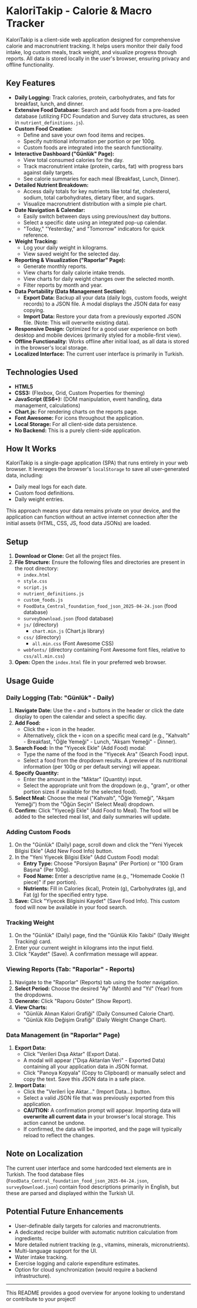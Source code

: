 # KaloriTakip - Calorie & Macro Tracker

KaloriTakip is a client-side web application designed for comprehensive calorie and macronutrient tracking. It helps users monitor their daily food intake, log custom meals, track weight, and visualize progress through reports. All data is stored locally in the user's browser, ensuring privacy and offline functionality.

## Key Features

*   **Daily Logging:** Track calories, protein, carbohydrates, and fats for breakfast, lunch, and dinner.
*   **Extensive Food Database:** Search and add foods from a pre-loaded database (utilizing FDC Foundation and Survey data structures, as seen in `nutrient_definitions.js`).
*   **Custom Food Creation:**
    *   Define and save your own food items and recipes.
    *   Specify nutritional information per portion or per 100g.
    *   Custom foods are integrated into the search functionality.
*   **Interactive Dashboard ("Günlük" Page):**
    *   View total consumed calories for the day.
    *   Track macronutrient intake (protein, carbs, fat) with progress bars against daily targets.
    *   See calorie summaries for each meal (Breakfast, Lunch, Dinner).
*   **Detailed Nutrient Breakdown:**
    *   Access daily totals for key nutrients like total fat, cholesterol, sodium, total carbohydrates, dietary fiber, and sugars.
    *   Visualize macronutrient distribution with a simple pie chart.
*   **Date Navigation & Calendar:**
    *   Easily switch between days using previous/next day buttons.
    *   Select a specific date using an integrated pop-up calendar.
    *   "Today," "Yesterday," and "Tomorrow" indicators for quick reference.
*   **Weight Tracking:**
    *   Log your daily weight in kilograms.
    *   View saved weight for the selected day.
*   **Reporting & Visualization ("Raporlar" Page):**
    *   Generate monthly reports.
    *   View charts for daily calorie intake trends.
    *   View charts for daily weight changes over the selected month.
    *   Filter reports by month and year.
*   **Data Portability (Data Management Section):**
    *   **Export Data:** Backup all your data (daily logs, custom foods, weight records) to a JSON file. A modal displays the JSON data for easy copying.
    *   **Import Data:** Restore your data from a previously exported JSON file. (Note: This will overwrite existing data).
*   **Responsive Design:** Optimized for a good user experience on both desktop and mobile devices (primarily styled for a mobile-first view).
*   **Offline Functionality:** Works offline after initial load, as all data is stored in the browser's local storage.
*   **Localized Interface:** The current user interface is primarily in Turkish.

## Technologies Used

*   **HTML5**
*   **CSS3:** (Flexbox, Grid, Custom Properties for theming)
*   **JavaScript (ES6+):** (DOM manipulation, event handling, data management, calculations)
*   **Chart.js:** For rendering charts on the reports page.
*   **Font Awesome:** For icons throughout the application.
*   **Local Storage:** For all client-side data persistence.
*   **No Backend:** This is a purely client-side application.

## How It Works

KaloriTakip is a single-page application (SPA) that runs entirely in your web browser. It leverages the browser's `localStorage` to save all user-generated data, including:
*   Daily meal logs for each date.
*   Custom food definitions.
*   Daily weight entries.

This approach means your data remains private on your device, and the application can function without an active internet connection after the initial assets (HTML, CSS, JS, food data JSONs) are loaded.

## Setup

1.  **Download or Clone:** Get all the project files.
2.  **File Structure:** Ensure the following files and directories are present in the root directory:
    *   `index.html`
    *   `style.css`
    *   `script.js`
    *   `nutrient_definitions.js`
    *   `custom_foods.js`
    *   `FoodData_Central_foundation_food_json_2025-04-24.json` (food database)
    *   `surveyDownload.json` (food database)
    *   `js/` (directory)
        *   `chart.min.js` (Chart.js library)
    *   `css/` (directory)
        *   `all.min.css` (Font Awesome CSS)
    *   `webfonts/` (directory containing Font Awesome font files, relative to `css/all.min.css`)
3.  **Open:** Open the `index.html` file in your preferred web browser.

## Usage Guide

### Daily Logging (Tab: "Günlük" - Daily)

1.  **Navigate Date:** Use the `<` and `>` buttons in the header or click the date display to open the calendar and select a specific day.
2.  **Add Food:**
    *   Click the `+` icon in the header.
    *   Alternatively, click the `+` icon on a specific meal card (e.g., "Kahvaltı" - Breakfast, "Öğle Yemeği" - Lunch, "Akşam Yemeği" - Dinner).
3.  **Search Food:** In the "Yiyecek Ekle" (Add Food) modal:
    *   Type the name of the food in the "Yiyecek Ara" (Search Food) input.
    *   Select a food from the dropdown results. A preview of its nutritional information (per 100g or per default serving) will appear.
4.  **Specify Quantity:**
    *   Enter the amount in the "Miktar" (Quantity) input.
    *   Select the appropriate unit from the dropdown (e.g., "gram", or other portion sizes if available for the selected food).
5.  **Select Meal:** Choose the meal ("Kahvaltı", "Öğle Yemeği", "Akşam Yemeği") from the "Öğün Seçin" (Select Meal) dropdown.
6.  **Confirm:** Click "Yiyeceği Ekle" (Add Food to Meal). The food will be added to the selected meal list, and daily summaries will update.

### Adding Custom Foods

1.  On the "Günlük" (Daily) page, scroll down and click the "Yeni Yiyecek Bilgisi Ekle" (Add New Food Info) button.
2.  In the "Yeni Yiyecek Bilgisi Ekle" (Add Custom Food) modal:
    *   **Entry Type:** Choose "Porsiyon Başına" (Per Portion) or "100 Gram Başına" (Per 100g).
    *   **Food Name:** Enter a descriptive name (e.g., "Homemade Cookie (1 piece)" if per portion).
    *   **Nutrients:** Fill in Calories (kcal), Protein (g), Carbohydrates (g), and Fat (g) for the specified entry type.
3.  **Save:** Click "Yiyecek Bilgisini Kaydet" (Save Food Info). This custom food will now be available in your food search.

### Tracking Weight

1.  On the "Günlük" (Daily) page, find the "Günlük Kilo Takibi" (Daily Weight Tracking) card.
2.  Enter your current weight in kilograms into the input field.
3.  Click "Kaydet" (Save). A confirmation message will appear.

### Viewing Reports (Tab: "Raporlar" - Reports)

1.  Navigate to the "Raporlar" (Reports) tab using the footer navigation.
2.  **Select Period:** Choose the desired "Ay" (Month) and "Yıl" (Year) from the dropdowns.
3.  **Generate:** Click "Raporu Göster" (Show Report).
4.  **View Charts:**
    *   "Günlük Alınan Kalori Grafiği" (Daily Consumed Calorie Chart).
    *   "Günlük Kilo Değişim Grafiği" (Daily Weight Change Chart).

### Data Management (in "Raporlar" Page)

1.  **Export Data:**
    *   Click "Verileri Dışa Aktar" (Export Data).
    *   A modal will appear ("Dışa Aktarılan Veri" - Exported Data) containing all your application data in JSON format.
    *   Click "Panoya Kopyala" (Copy to Clipboard) or manually select and copy the text. Save this JSON data in a safe place.
2.  **Import Data:**
    *   Click the "Verileri İçe Aktar..." (Import Data...) button.
    *   Select a valid JSON file that was previously exported from this application.
    *   **CAUTION:** A confirmation prompt will appear. Importing data will **overwrite all current data** in your browser's local storage. This action cannot be undone.
    *   If confirmed, the data will be imported, and the page will typically reload to reflect the changes.

## Note on Localization

The current user interface and some hardcoded text elements are in Turkish. The food database files (`FoodData_Central_foundation_food_json_2025-04-24.json`, `surveyDownload.json`) contain food descriptions primarily in English, but these are parsed and displayed within the Turkish UI.

## Potential Future Enhancements

*   User-definable daily targets for calories and macronutrients.
*   A dedicated recipe builder with automatic nutrition calculation from ingredients.
*   More detailed nutrient tracking (e.g., vitamins, minerals, micronutrients).
*   Multi-language support for the UI.
*   Water intake tracking.
*   Exercise logging and calorie expenditure estimates.
*   Option for cloud synchronization (would require a backend infrastructure).

---

This README provides a good overview for anyone looking to understand or contribute to your project!
